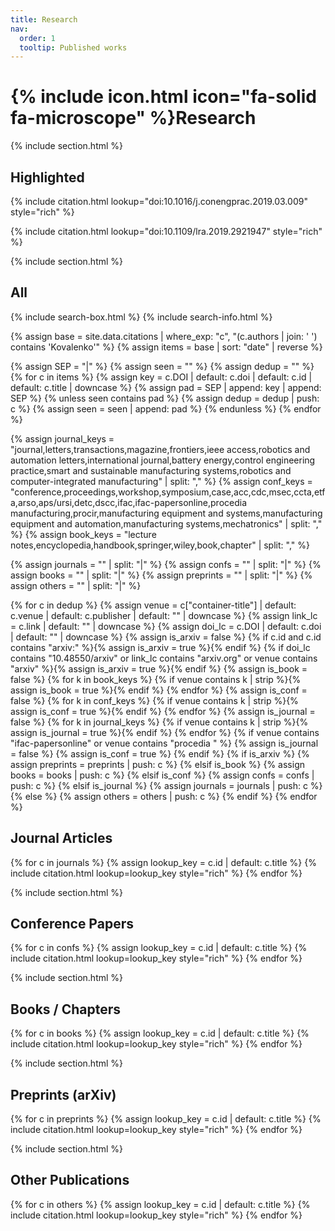 ```yaml
---
title: Research
nav:
  order: 1
  tooltip: Published works
---
```


# {% include icon.html icon="fa-solid fa-microscope" %}Research



{% include section.html %}

## Highlighted

{% include citation.html lookup="doi:10.1016/j.conengprac.2019.03.009" style="rich" %}

{% include citation.html lookup="doi:10.1109/lra.2019.2921947" style="rich" %}

{% include section.html %}

## All

{% include search-box.html %}
{% include search-info.html %}

{% assign base = site.data.citations | where_exp: "c", "(c.authors | join: ' ') contains 'Kovalenko'" %}
{% assign items = base | sort: "date" | reverse %}

{% assign SEP = "|" %}
{% assign seen = "" %}
{% assign dedup = "" %}
{% for c in items %}
  {% assign key = c.DOI | default: c.doi | default: c.id | default: c.title | downcase %}
  {% assign pad = SEP | append: key | append: SEP %}
  {% unless seen contains pad %}
    {% assign dedup = dedup | push: c %}
    {% assign seen = seen | append: pad %}
  {% endunless %}
{% endfor %}

{% assign journal_keys = "journal,letters,transactions,magazine,frontiers,ieee access,robotics and automation letters,international journal,battery energy,control engineering practice,smart and sustainable manufacturing systems,robotics and computer-integrated manufacturing" | split: "," %}
{% assign conf_keys = "conference,proceedings,workshop,symposium,case,acc,cdc,msec,ccta,etfa,arso,aps/ursi,detc,dscc,ifac,ifac-papersonline,procedia manufacturing,procir,manufacturing equipment and systems,manufacturing equipment and automation,manufacturing systems,mechatronics" | split: "," %}
{% assign book_keys = "lecture notes,encyclopedia,handbook,springer,wiley,book,chapter" | split: "," %}

{% assign journals = "" | split: "|" %}
{% assign confs = "" | split: "|" %}
{% assign books = "" | split: "|" %}
{% assign preprints = "" | split: "|" %}
{% assign others = "" | split: "|" %}

{% for c in dedup %}
  {% assign venue = c["container-title"] | default: c.venue | default: c.publisher | default: "" | downcase %}
  {% assign link_lc = c.link | default: "" | downcase %}
  {% assign doi_lc = c.DOI | default: c.doi | default: "" | downcase %}
  {% assign is_arxiv = false %}
  {% if c.id and c.id contains "arxiv:" %}{% assign is_arxiv = true %}{% endif %}
  {% if doi_lc contains "10.48550/arxiv" or link_lc contains "arxiv.org" or venue contains "arxiv" %}{% assign is_arxiv = true %}{% endif %}
  {% assign is_book = false %}
  {% for k in book_keys %}
    {% if venue contains k | strip %}{% assign is_book = true %}{% endif %}
  {% endfor %}
  {% assign is_conf = false %}
  {% for k in conf_keys %}
    {% if venue contains k | strip %}{% assign is_conf = true %}{% endif %}
  {% endfor %}
  {% assign is_journal = false %}
  {% for k in journal_keys %}
    {% if venue contains k | strip %}{% assign is_journal = true %}{% endif %}
  {% endfor %}
  {% if venue contains "ifac-papersonline" or venue contains "procedia " %}
    {% assign is_journal = false %}
    {% assign is_conf = true %}
  {% endif %}
  {% if is_arxiv %}
    {% assign preprints = preprints | push: c %}
  {% elsif is_book %}
    {% assign books = books | push: c %}
  {% elsif is_conf %}
    {% assign confs = confs | push: c %}
  {% elsif is_journal %}
    {% assign journals = journals | push: c %}
  {% else %}
    {% assign others = others | push: c %}
  {% endif %}
{% endfor %}

## Journal Articles
{% for c in journals %}
  {% assign lookup_key = c.id | default: c.title %}
  {% include citation.html lookup=lookup_key style="rich" %}
{% endfor %}

{% include section.html %}

## Conference Papers
{% for c in confs %}
  {% assign lookup_key = c.id | default: c.title %}
  {% include citation.html lookup=lookup_key style="rich" %}
{% endfor %}

{% include section.html %}

## Books / Chapters
{% for c in books %}
  {% assign lookup_key = c.id | default: c.title %}
  {% include citation.html lookup=lookup_key style="rich" %}
{% endfor %}

{% include section.html %}

## Preprints (arXiv)
{% for c in preprints %}
  {% assign lookup_key = c.id | default: c.title %}
  {% include citation.html lookup=lookup_key style="rich" %}
{% endfor %}

{% include section.html %}

## Other Publications
{% for c in others %}
  {% assign lookup_key = c.id | default: c.title %}
  {% include citation.html lookup=lookup_key style="rich" %}
{% endfor %}
